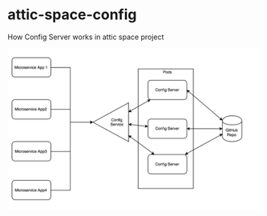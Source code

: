 # attic-space-config

How Config Server works in attic space project

![arch_image](image/config-server-arch.png)
